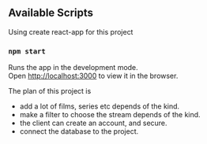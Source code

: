 ## Available Scripts
Using create react-app for this project
### `npm start`

Runs the app in the development mode.<br>
Open [http://localhost:3000](http://localhost:3000) to view it in the browser.

The plan of this project is
- add a lot of films, series etc depends of the kind.
- make a filter to choose the stream depends of the kind.
- the client can create an account, and secure.
- connect the database to the project.